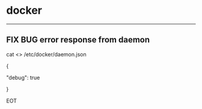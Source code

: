 # docker
-------------
FIX BUG error response from daemon
-------------
cat <<EOT>> /etc/docker/daemon.json

{

"debug": true

}

EOT
